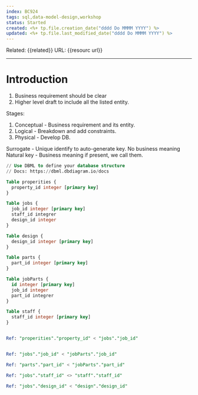 ```yaml
---
index: BC924
tags: sql,data-model-design,workshop
status: Started
created: <%+ tp.file.creation_date("dddd Do MMMM YYYY") %>
updated: <%+ tp.file.last_modified_date("dddd Do MMMM YYYY") %>
---
```

Related: {{related}}
URL: {{resourc url}}

---

# Introduction


1. Business requirement should be clear
2. Higher level draft to include all the listed entity. 

Stages:
1. Conceptual - Business requirement and its entity. 
2. Logical - Breakdown and add constraints. 
3. Physical - Develop DB.

Surrogate - Unique identify to auto-generate key. No business meaning 
Natural key - Business meaning if present, we call them. 

```sql
// Use DBML to define your database structure
// Docs: https://dbml.dbdiagram.io/docs

Table properities {
  property_id integer [primary key]
}

Table jobs {
  job_id integer [primary key]
  staff_id integrer
  design_id integer
}

Table design {
  design_id integer [primary key]
}

Table parts {
  part_id integer [primary key]
}

Table jobParts {
  id integer [primary key]
  job_id integer
  part_id integrer
}

Table staff {
  staff_id integer [primary key]
}


Ref: "properities"."property_id" < "jobs"."job_id"


Ref: "jobs"."job_id" < "jobParts"."job_id"

Ref: "parts"."part_id" < "jobParts"."part_id"

Ref: "jobs"."staff_id" <> "staff"."staff_id"

Ref: "jobs"."design_id" < "design"."design_id"
```
